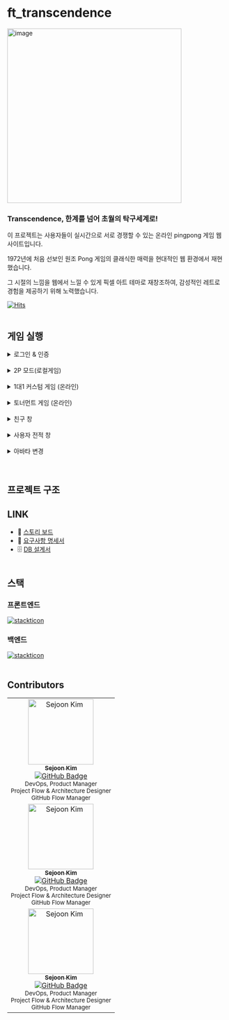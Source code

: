 # ft_transcendence
<img width="400" alt="image" src="https://github.com/GunGonGamLee/ft_transcendence/assets/50707297/ce67f899-fa8b-486a-8d1c-6587f1f2a302"> </br>
### Transcendence, 한계를 넘어 초월의 탁구세계로!
이 프로젝트는 사용자들이 실시간으로 서로 경쟁할 수 있는 온라인 pingpong 게임 웹사이트입니다. </br>

1972년에 처음 선보인 원조 Pong 게임의 클래식한 매력을 현대적인 웹 환경에서 재현했습니다. </br>

그 시절의 느낌을 웹에서 느낄 수 있게 픽셀 아트 테마로 재창조하여, 감성적인 레트로 경험을 제공하기 위해 노력했습니다. </br>

[![Hits](https://hits.seeyoufarm.com/api/count/incr/badge.svg?url=https%3A%2F%2Fgithub.com%2FGunGonGamLee%2Fft_transcendence&count_bg=%2379C83D&title_bg=%23555555&icon=&icon_color=%23E7E7E7&title=hits&edge_flat=false)](https://hits.seeyoufarm.com)
</br></br>

## 게임 실행
<details>
  <summary>로그인 & 인증</summary>
  

https://github.com/GunGonGamLee/ft_transcendence/assets/50707297/7467e376-1644-426e-828d-3f49807ccad9


</details></br>
<details>
  <summary>2P 모드(로컬게임)</summary>
  

https://github.com/GunGonGamLee/ft_transcendence/assets/50707297/670acdde-9827-45dc-b5bb-bc33002256d8


</details></br>
<details>
  <summary>1대1 커스텀 게임 (온라인)</summary>
  

https://github.com/GunGonGamLee/ft_transcendence/assets/50707297/c5d1d617-8e92-4a17-b2f6-df585da9dc43


</details></br>
<details>
  <summary>토너먼트 게임 (온라인)</summary>
  

https://github.com/GunGonGamLee/ft_transcendence/assets/50707297/86b0744f-8c0a-43cd-bd3c-35f392f59a5f


</details><br/>

<details>
  <summary>친구 창</summary>
  

https://github.com/GunGonGamLee/ft_transcendence/assets/50707297/13e7d703-27c6-4865-903c-7ebddfdd9a20


</details></br>

<details>
  <summary>사용자 전적 창</summary>
  전적창 메인
  

https://github.com/GunGonGamLee/ft_transcendence/assets/50707297/fc71b911-ddc7-4add-837f-bcc313348e7a


  1대1 & 토너먼트 전적
  

https://github.com/GunGonGamLee/ft_transcendence/assets/50707297/5d0cc0ad-b711-4d10-a8f0-2639fb853677


  다른 유저 전적검색


https://github.com/GunGonGamLee/ft_transcendence/assets/50707297/5d882cbb-74a6-457b-bfed-5adce7ad2b98


</details></br>

<details>
  <summary>아바타 변경</summary>
  

https://github.com/GunGonGamLee/ft_transcendence/assets/50707297/1f16167a-fda5-421d-8328-f6a2c2104111


</details></br></br>

## 프로젝트 구조



## LINK
- 📙 [스토리 보드](https://www.figma.com/file/CxS9ap8Ko1PFhfO6v0zaq2/transcendence?type=design&node-id=0%3A1&mode=design&t=pESqo1DwG6V7rqe6-1)
- 📑 [요구사항 명세서](https://docs.google.com/spreadsheets/d/1-hZ0PfhosZ539TOEhrvpfw2djQhEwScYGIip54PuIQQ/edit?usp=sharing)
- 🗄 [DB 설계서](https://www.erdcloud.com/d/nRqheGjTLZChssmBT)
</br></br>

## 스택
### 프론트엔드
[![stackticon](https://firebasestorage.googleapis.com/v0/b/stackticon-81399.appspot.com/o/images%2F1711171110530?alt=media&token=eb2fa37d-bce2-400b-a833-447e757f3105)](https://github.com/msdio/stackticon)

### 백엔드
[![stackticon](https://firebasestorage.googleapis.com/v0/b/stackticon-81399.appspot.com/o/images%2F1711170663418?alt=media&token=0ff40d88-2773-45a6-a65a-93cf7e1bb2e5)](https://github.com/msdio/stackticon)
</br></br>



## Contributors 

<table>
  <tr>
    <td align="center">
      <a href="https://github.com/sejoonkimmm">
        <img src="https://github.com/sejoonkimmm.png" width="150px;" alt="Sejoon Kim"/>
        <br />
        <sub><b>Sejoon Kim</b></sub>
      </a>
      <br />
      <a href="https://github.com/sejoonkimmm"><img src="https://img.shields.io/badge/GitHub-sejoonkimmm-blue?logo=github" alt="GitHub Badge" /></a>
      <br />
      <sub>DevOps, Product Manager</sub>
      <br />
      <sub>Project Flow & Architecture Designer</sub>
      <br />
      <sub>GitHub Flow Manager</sub>
    </td>
  </tr>
  <tr>
    <td align="center">
      <a href="https://github.com/sejoonkimmm">
        <img src="https://github.com/sejoonkimmm.png" width="150px;" alt="Sejoon Kim"/>
        <br />
        <sub><b>Sejoon Kim</b></sub>
      </a>
      <br />
      <a href="https://github.com/sejoonkimmm"><img src="https://img.shields.io/badge/GitHub-sejoonkimmm-blue?logo=github" alt="GitHub Badge" /></a>
      <br />
      <sub>DevOps, Product Manager</sub>
      <br />
      <sub>Project Flow & Architecture Designer</sub>
      <br />
      <sub>GitHub Flow Manager</sub>
    </td>
  </tr>
  <tr>
    <td align="center">
      <a href="https://github.com/sejoonkimmm">
        <img src="https://github.com/sejoonkimmm.png" width="150px;" alt="Sejoon Kim"/>
        <br />
        <sub><b>Sejoon Kim</b></sub>
      </a>
      <br />
      <a href="https://github.com/sejoonkimmm"><img src="https://img.shields.io/badge/GitHub-sejoonkimmm-blue?logo=github" alt="GitHub Badge" /></a>
      <br />
      <sub>DevOps, Product Manager</sub>
      <br />
      <sub>Project Flow & Architecture Designer</sub>
      <br />
      <sub>GitHub Flow Manager</sub>
    </td>
  </tr>
</table>
